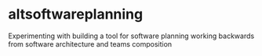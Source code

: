 # altsoftwareplanning
Experimenting with building a tool for software planning working backwards from software architecture and teams composition
